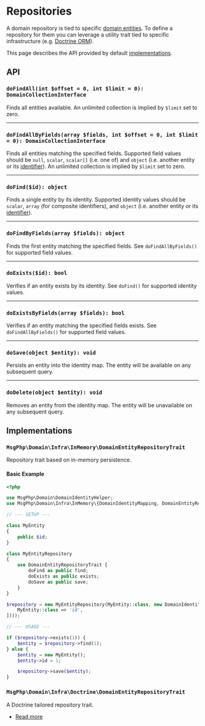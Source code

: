 # Repositories

A domain repository is tied to specific [domain entities](entities.md). To define a repository for them you can
leverage a utility trait tied to specific infrastructure (e.g. [Doctrine ORM](../infrastructure/doctrine-orm.md)).

This page describes the API provided by default [implementations](#implementations).

## API

### `doFindAll(int $offset = 0, int $limit = 0): DomainCollectionInterface`

Finds all entities available. An unlimited collection is implied by `$limit` set to zero.

---

### `doFindAllByFields(array $fields, int $offset = 0, int $limit = 0): DomainCollectionInterface`

Finds all entities matching the specified fields. Supported field values should be `null`, `scalar`, `scalar[]` (i.e. 
one of) and `object` (i.e. another entity or its [identifier](identifiers.md)). An unlimited collection is implied by
`$limit` set to zero.

---

### `doFind($id): object`

Finds a single entity by its identity. Supported identity values should be `scalar`, `array` (for composite identifiers), 
and `object` (i.e. another entity or its [identifier](identifiers.md)).

---

### `doFindByFields(array $fields): object`

Finds the first entity matching the specified fields. See `doFindAllByFields()` for supported field values.

---

### `doExists($id): bool`

Verifies if an entity exists by its identity. See `doFind()` for supported identity values.

---

### `doExistsByFields(array $fields): bool`

Verifies if an entity matching the specified fields exists. See `doFindAllByFields()` for supported field values.

---

### `doSave(object $entity): void`

Persists an entity into the identity map. The entity will be available on any subsequent query.

---

### `doDelete(object $entity): void`

Removes an entity from the identity map. The entity will be unavailable on any subsequent query.

## Implementations

### `MsgPhp\Domain\Infra\InMemory\DomainEntityRepositoryTrait`

Repository trait based on in-memory persistence.

#### Basic Example

```php
<?php

use MsgPhp\Domain\DomainIdentityHelper;
use MsgPhp\Domain\Infra\InMemory\{DomainIdentityMapping, DomainEntityRepositoryTrait};

// --- SETUP ---

class MyEntity
{
    public $id;
}

class MyEntityRepository
{
    use DomainEntityRepositoryTrait {
        doFind as public find;
        doExists as public exists;
        doSave as public save;
    }
}

$repository = new MyEntityRepository(MyEntity::class, new DomainIdentityHelper(new DomainIdentityMapping([
    MyEntity::class => 'id',
])));

// --- USAGE ---

if ($repository->exists(1)) {
    $entity = $repository->find(1);
} else {
    $entity = new MyEntity();
    $entity->id = 1;

    $repository->save($entity);
}
```

### `MsgPhp\Domain\Infra\Doctrine\DomainEntityRepositoryTrait`

A Doctrine tailored repository trait.

- [Read more](../infrastructure/doctrine-orm.md#domain-repository)
